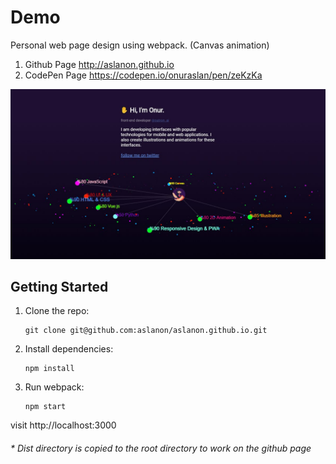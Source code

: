 # Demo

Personal web page design using webpack. (Canvas animation)

1. Github Page
        http://aslanon.github.io
2. CodePen Page
        https://codepen.io/onuraslan/pen/zeKzKa

<img src="https://raw.githubusercontent.com/aslanon/aslanon.github.io/master/statics/screenshot.png"></img>

## Getting Started

1.  Clone the repo:

        git clone git@github.com:aslanon/aslanon.github.io.git

2.  Install dependencies:

        npm install

3.  Run webpack:

        npm start

visit http://localhost:3000

###### \* Dist directory is copied to the root directory to work on the github page
